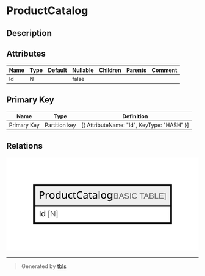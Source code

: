 # ProductCatalog

## Description

## Attributes

| Name | Type | Default | Nullable | Children | Parents | Comment |
| ---- | ---- | ------- | -------- | -------- | ------- | ------- |
| Id | N |  | false |  |  |  |

## Primary Key

| Name | Type | Definition |
| ---- | ---- | ---------- |
| Primary Key | Partition key | [{ AttributeName: "Id", KeyType: "HASH" }] |

## Relations

![er](ProductCatalog.svg)

---

> Generated by [tbls](https://github.com/k1LoW/tbls)
